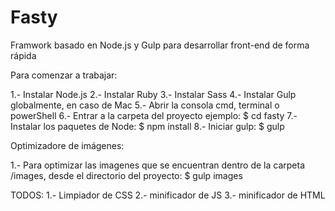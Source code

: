 # Fasty
Framwork basado en Node.js y Gulp para desarrollar front-end de forma rápida

Para comenzar a trabajar:

1.- Instalar Node.js
2.- Instalar Ruby
3.- Instalar Sass
4.- Instalar Gulp globalmente, en caso de Mac
5.- Abrir la consola cmd, terminal o powerShell
6.- Entrar a la carpeta del proyecto ejemplo: $ cd fasty
7.- Instalar los paquetes de Node: $ npm install
8.- Iniciar gulp: $ gulp


Optimizadore de imágenes:

1.- Para optimizar las imagenes que se encuentran dentro de la carpeta /images, desde el directorio del proyecto: $ gulp images


TODOS:
1.- Limpiador de CSS
2.- minificador de JS
3.- minificador de HTML
